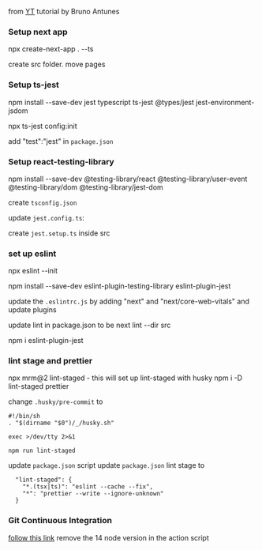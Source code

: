 from [YT](https://www.youtube.com/playlist?list=PLYSZyzpwBEWTBdbfStjqJSGaulqcHoNkT) tutorial by Bruno Antunes

### Setup next app

npx create-next-app . --ts

create src folder. move pages

### Setup ts-jest

npm install --save-dev jest typescript ts-jest @types/jest jest-environment-jsdom

npx ts-jest config:init

add "test":"jest" in `package.json`

### Setup react-testing-library

npm install --save-dev @testing-library/react @testing-library/user-event @testing-library/dom @testing-library/jest-dom

create `tsconfig.json`

update `jest.config.ts`:

create `jest.setup.ts` inside src

### set up eslint

npx eslint --init

npm install --save-dev eslint-plugin-testing-library eslint-plugin-jest

update the `.eslintrc.js` by adding "next" and "next/core-web-vitals" and update plugins

update lint in package.json to be next lint --dir src

npm i eslint-plugin-jest

### lint stage and prettier

npx mrm@2 lint-staged - this will set up lint-staged with husky
npm i -D lint-staged prettier

change `.husky/pre-commit` to

```
#!/bin/sh
. "$(dirname "$0")/_/husky.sh"

exec >/dev/tty 2>&1

npm run lint-staged
```

update `package.json` script
update `package.json` lint stage to

```
  "lint-staged": {
    "*.(tsx|ts)": "eslint --cache --fix",
    "*": "prettier --write --ignore-unknown"
  }
```

### Git Continuous Integration

[follow this link](https://youtu.be/7uKVFD_VMT8?list=PLYSZyzpwBEWTBdbfStjqJSGaulqcHoNkT&t=1701)
remove the 14 node version in the action script
